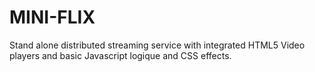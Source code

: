 # MINI-FLIX

Stand alone distributed streaming service with integrated HTML5 Video players and basic Javascript logique and CSS effects.
